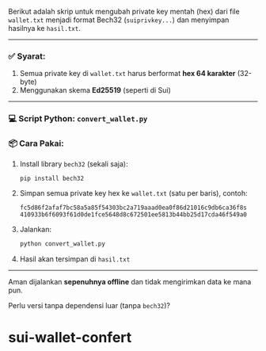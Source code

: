 Berikut adalah skrip  untuk mengubah private key mentah (hex) dari file `wallet.txt` menjadi format Bech32 (`suiprivkey...`) dan menyimpan hasilnya ke `hasil.txt`.

---

### ✅ **Syarat**:

1. Semua private key di `wallet.txt` harus berformat **hex 64 karakter** (32-byte)
2. Menggunakan skema **Ed25519** (seperti di Sui)

---

### 💻 **Script Python: `convert_wallet.py`**


### 📦 **Cara Pakai**:

1. Install library `bech32` (sekali saja):

   ```bash
   pip install bech32
   ```

2. Simpan semua private key hex ke `wallet.txt` (satu per baris), contoh:

   ```
   fc5d86f2afaf7bc58a5a85f54303bc2a719aaad0ea0f86d21016c9db6ca36f8s
   410933b6f6093f61d0de1fce5648d8c672501ee5813b44bb25d17cda46f549a0
   ```

3. Jalankan:

   ```bash
   python convert_wallet.py
   ```

4. Hasil akan tersimpan di `hasil.txt`

---

Aman dijalankan **sepenuhnya offline** dan tidak mengirimkan data ke mana pun.

Perlu versi tanpa dependensi luar (tanpa `bech32`)?
# sui-wallet-confert
